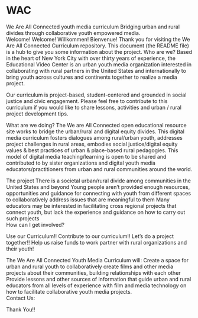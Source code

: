 # WAC
We Are All Connected youth media curriculum 
Bridging urban and rural divides through collaborative youth empowered media.   
Welcome!
Welcome! Willkommen! Bienvenue!
Thank you for visiting the We Are All Connected Curriculum repository.
This document (the README file) is a hub to give you some information about the project. 
Who are we?
Based in the heart of New York City with over thirty years of experience, the Educational Video Center is an urban youth media organization interested in collaborating with rural partners in the United States and internationally to bring youth across cultures and continents together to realize a media project.

Our curriculum is project-based, student-centered and grounded in social justice and civic engagement.  Please feel free to contribute to this curriculum if you would like to share lessons, activities and urban / rural project development tips.
 
What are we doing?
The We are All Connected open educational resource site works to bridge the urban/rural and digital equity divides. This digital media curriculum fosters dialogues among rural/urban youth, addresses project challenges in rural areas, embodies social justice/digital equity values & best practices of urban & place-based rural pedagogies. This model of digital media teaching/learning is open to be shared and contributed to by sister organizations and digital youth media educators/practitioners from urban and rural communities around the world.
 
The project
There is a societal urban/rural divide among communities in the United States and beyond
Young people aren’t provided enough resources, opportunities and guidance for connecting with youth from different spaces to collaboratively address issues that are meaningful to them 
Many educators may be interested in facilitating cross regional projects that connect youth, but lack the experience and guidance on how to carry out such projects  
How can I get involved?
 
Use our Curriculum!!
Contribute to our curriculum!!
Let’s do a project together!!
Help us raise funds to work partner with rural organizations and their youth!
 
The We Are All Connected Youth Media Curriculum will:
Create a space for urban and rural youth to collaboratively create films and other media projects about their communities, building relationships with each other 
Provide lessons and other sources of information that guide urban and rural educators from all levels of experience with film and media technology on how to facilitate collaborative youth media projects.     
Contact Us:

Thank You!!
